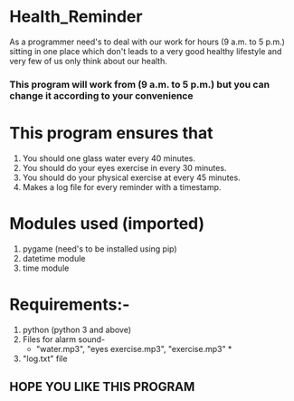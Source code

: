 # Health_Reminder
As a programmer need's to deal with our work for hours (9 a.m. to 5 p.m.) sitting in one place which don't leads to a very good healthy lifestyle and very few of us only think about our health. 
### This program will work from (9 a.m. to 5 p.m.) but you can change it according to your convenience
# This program ensures that 
1. You should one glass water every 40 minutes.
2. You should do your eyes exercise in every 30 minutes.
3. You should do your physical exercise at every 45 minutes.
4. Makes a log file for every reminder with a timestamp.
# Modules used (imported)
  1. pygame (need's to be installed using pip)
  2. datetime module
  3. time module
# Requirements:-
1. python (python 3 and above)
2. Files for alarm sound- 
    * "water.mp3", "eyes exercise.mp3", "exercise.mp3" *
3. "log.txt" file
## HOPE YOU LIKE THIS PROGRAM

